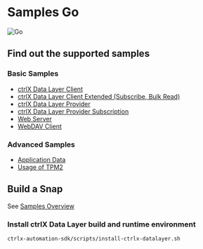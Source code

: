 # Samples Go

![Go](https://encrypted-tbn0.gstatic.com/images?q=tbn:ANd9GcTN4W4k4zseh-AKurUNiz98TiScprGtQNykdQ&usqp=CAU)

## Find out the supported samples

### Basic Samples

* [ctrlX Data Layer Client](./datalayer.client.simple/README.md)
* [ctrlX Data Layer Client Extended (Subscribe, Bulk Read)](./datalayer.client.ext/README.md)
* [ctrlX Data Layer Provider](./datalayer.provider.simple/README.md)
* [ctrlX Data Layer Provider Subscription](./datalayer.provider.sub/README.md)
* [Web Server](./webserver/README.md)
* [WebDAV Client](./webdav.client/README.md)

### Advanced Samples

* [Application Data](./appdata/README.md)
* [Usage of TPM2](./tpm2.srk/README.md)

## Build a Snap

See [Samples Overview](../samples.md)

### Install ctrlX Data Layer build and runtime environment

```bash
ctrlx-automation-sdk/scripts/install-ctrlx-datalayer.sh
```
